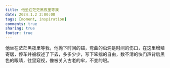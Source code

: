 ```yaml
---
title: 他坐在茫茫黑夜里等我
date: 2024.1.2 2:00:00
tags: [moment, inspiration]
comments: true
sharing: true
footer: true
---
```

他坐在茫茫黑夜里等我，他抛下时间的锚，弯曲的虫洞是时间的伤口，在这里增殖寄居，停车并被叙述了下去，多多少少，写下笨拙的自由，数不清的快门声背后黑色的眼睛，往里窥视，像被关入古老的牢，不变的眼。

